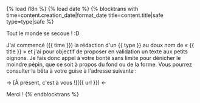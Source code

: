 {% load i18n %}
{% load date %}
{% blocktrans with time=content.creation_date|format_date title=content.title|safe type=type|safe %}

Tout le monde se secoue ! :D

J'ai commencé ({{ time }}) la rédaction d'un {{ type }} au doux nom 
de « {{ title }} » et j'ai pour objectif de proposer en validation 
un texte aux petits oignons. Je fais donc appel à votre bonté sans 
limite pour dénicher le moindre pépin, que ce soit à propos 
du fond ou de la forme. Vous pourrez consulter la bêta à votre guise à 
l'adresse suivante :

-> [À présent, c'est à vous !]({{ url }}) <-

Merci !
{%  endblocktrans %}